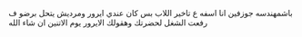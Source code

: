 باشمهندسه جوزفين انا اسفه ع تاخير اللاب بس كان عندي ايرور ومرديش يتحل برضو ف رفعت الشغل لحضرتك وهقولك الايرور يوم الاتنين ان شاء الله
